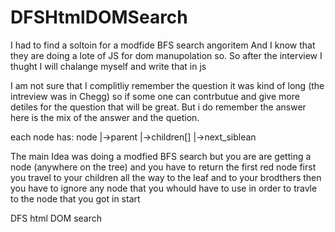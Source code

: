 DFSHtmlDOMSearch
================

I had to find a soltoin for a modfide BFS search angoritem 
And I know that they are doing a lote of JS for dom manupolation so.
So after the interview I thught I will chalange myself and write that in js 


I am not sure that I complitliy remember the question it was kind of long (the intreview was in Chegg) so if some one 
can contrbutue and give more detiles for the question that will be great.
But i do remember the answer here is the mix of the answer and the quetion. 


each node has: 
node
  |->parent
  |->children[] 
  |->next_siblean
  
  
   
The main Idea was doing a modfied BFS search but you are are getting a node (anywhere on the tree) and you have to  return the first red node 
first you travel to your children all the way to the leaf and to your brodthers 
then you have to ignore any node that you whould have to use in order to travle to the node that you got in start 





DFS html DOM search
